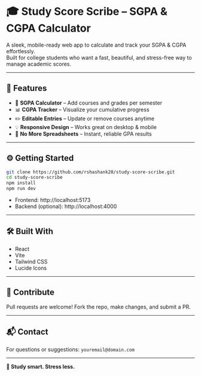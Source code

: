# 🎓 Study Score Scribe – SGPA & CGPA Calculator

A sleek, mobile-ready web app to calculate and track your SGPA & CGPA effortlessly.  
Built for college students who want a fast, beautiful, and stress-free way to manage academic scores.

---

## 🚀 Features

- 📘 **SGPA Calculator** – Add courses and grades per semester  
- 📊 **CGPA Tracker** – Visualize your cumulative progress  
- ✏️ **Editable Entries** – Update or remove courses anytime  
- 💡 **Responsive Design** – Works great on desktop & mobile  
- 🧮 **No More Spreadsheets** – Instant, reliable GPA results  

---

## ⚙️ Getting Started

```bash
git clone https://github.com/rshashank20/study-score-scribe.git
cd study-score-scribe
npm install
npm run dev
```

- Frontend: http://localhost:5173  
- Backend (optional): http://localhost:4000

---

## 🛠 Built With

- React
- Vite
- Tailwind CSS
- Lucide Icons

---

## 🤝 Contribute

Pull requests are welcome! Fork the repo, make changes, and submit a PR.

---

## 📬 Contact

For questions or suggestions: `youremail@domain.com`

---

**🎉 Study smart. Stress less.**
